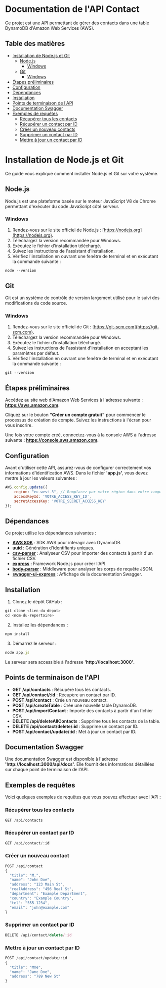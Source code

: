 # Documentation de l'API Contact

Ce projet est une API permettant de gérer des contacts dans une table DynamoDB d'Amazon Web Services (AWS).

## Table des matières

- [Installation de Node.js et Git](#installation-de-node.js-et-git)
  - [Node.js](#nodejs)
    - [Windows](#windows)
  - [Git](#git)
    - [Windows](#windows-1)
- [Étapes préliminaires](#Étapes-préliminaires)
- [Configuration](#configuration)
- [Dépendances](#dépendances)
- [Installation](#installation)
- [Points de terminaison de l'API](#points-de-terminaison-de-l'api)
- [Documentation Swagger](#documentation-swagger)
- [Exemples de requêtes](#exemples-de-requêtes)
  - [Récupérer tous les contacts](#récupérer-tous-les-contacts)
  - [Récupérer un contact par ID](#récupérer-un-contact-par-id)
  - [Créer un nouveau contacts](#Créer-un-nouveau-contacts)
  - [Supprimer un contact par ID](#Supprimer-un-contact-par-ID)
  - [Mettre à jour un contact par ID](#Mettre-à-jour-un-contact-par-ID)
    
# Installation de Node.js et Git

Ce guide vous explique comment installer Node.js et Git sur votre système.

## Node.js

Node.js est une plateforme basée sur le moteur JavaScript V8 de Chrome permettant d'exécuter du code JavaScript côté serveur.

### Windows

1. Rendez-vous sur le site officiel de Node.js : [https://nodejs.org](https://nodejs.org).
2. Téléchargez la version recommandée pour Windows.
3. Exécutez le fichier d'installation téléchargé.
4. Suivez les instructions de l'assistant d'installation.
5. Vérifiez l'installation en ouvrant une fenêtre de terminal et en exécutant la commande suivante :
```javascript
node --version
```
## Git

Git est un système de contrôle de version largement utilisé pour le suivi des modifications du code source.

### Windows

1. Rendez-vous sur le site officiel de Git : [https://git-scm.com](https://git-scm.com).
2. Téléchargez la version recommandée pour Windows.
3. Exécutez le fichier d'installation téléchargé.
4. Suivez les instructions de l'assistant d'installation en acceptant les paramètres par défaut.
5. Vérifiez l'installation en ouvrant une fenêtre de terminal et en exécutant la commande suivante :
```javascript
git --version
```
## Étapes préliminaires
Accédez au site web d'Amazon Web Services à l'adresse suivante : **https://aws.amazon.com**.

Cliquez sur le bouton **"Créer un compte gratuit"** pour commencer le processus de création de compte. Suivez les instructions à l'écran pour vous inscrire.

Une fois votre compte créé, connectez-vous à la console AWS à l'adresse suivante : **https://console.aws.amazon.com**.

## Configuration

Avant d'utiliser cette API, assurez-vous de configurer correctement vos informations d'identification AWS. Dans le fichier **'app.js'**, vous devez mettre à jour les valeurs suivantes :

```javascript
AWS.config.update({
    region: "eu-west-3", // Remplacez par votre région dans votre compte AWS
    accessKeyId: 'VOTRE_ACCESS_KEY_ID',
    secretAccessKey: 'VOTRE_SECRET_ACCESS_KEY'
});
```

## Dépendances
Ce projet utilise les dépendances suivantes :

- <ins>**AWS SDK**</ins> : SDK AWS pour interagir avec DynamoDB.
- <ins>**uuid**</ins> : Génération d'identifiants uniques.
- <ins>**csv-parser**</ins> : Analyseur CSV pour importer des contacts à partir d'un fichier CSV.
- <ins>**express**</ins> : Framework Node.js pour créer l'API.
- <ins>**body-parser**</ins> : Middleware pour analyser les corps de requête JSON.
- <ins>**swagger-ui-express**</ins> : Affichage de la documentation Swagger.

## Installation
1. Clonez le dépôt GitHub :
```javascript
git clone <lien-du-depot>
cd <nom-du-repertoire>
```
2. Installez les dépendances :
```javascript
npm install
```
3. Démarrez le serveur :
```javascript
node app.js
```
Le serveur sera accessible à l'adresse **'http://localhost:3000'**.

## Points de terminaison de l'API
- **GET /api/contacts** : Récupère tous les contacts.
- **GET /api/contact/:id** : Récupère un contact par ID.
- **POST /api/contact** : Crée un nouveau contact.
- **POST /api/createTable** : Crée une nouvelle table DynamoDB.
- **POST /api/importContact** : Importe des contacts à partir d'un fichier CSV.
- **DELETE /api/deleteAllContacts** : Supprime tous les contacts de la table.
- **DELETE /api/contact/delete/:id** : Supprime un contact par ID.
- **POST /api/contact/update/:id** : Met à jour un contact par ID.

## Documentation Swagger
Une documentation Swagger est disponible à l'adresse **'http://localhost:3000/api/docs'**. Elle fournit des informations détaillées sur chaque point de terminaison de l'API.

## Exemples de requêtes
Voici quelques exemples de requêtes que vous pouvez effectuer avec l'API :

### Récupérer tous les contacts
```javascript
GET /api/contacts
```
### Récupérer un contact par ID
```javascript
GET /api/contact/:id
```
### Créer un nouveau contact
```javascript
POST /api/contact
{
  "title": "M.",
  "name": "John Doe",
  "address": "123 Main St",
  "realAddress": "456 Real St",
  "department": "Example Department",
  "country": "Example Country",
  "tel": "555-1234",
  "email": "john@example.com"
}
```
### Supprimer un contact par ID
```javascript
DELETE /api/contact/delete/:id
```
### Mettre à jour un contact par ID
```javascript
POST /api/contact/update/:id
{
  "title": "Mme",
  "name": "Jane Doe",
  "address": "789 New St"
}
```
